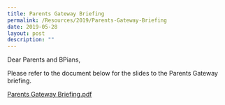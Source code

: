 ```yaml
---
title: Parents Gateway Briefing
permalink: /Resources/2019/Parents-Gateway-Briefing
date: 2019-05-28
layout: post
description: ""
---
```

Dear Parents and BPians,

  

Please refer to the document below for the slides to the Parents Gateway briefing.

  

[Parents Gateway Briefing.pdf](https://www-bpghs-moe-edu-sg-admin.cwp.sg/qql/slot/u148/BPGHS%202019/Announcements%20&%20Updates/Parents%20Gateway%20Briefing/Parents%20Gateway%20Briefing.pdf)